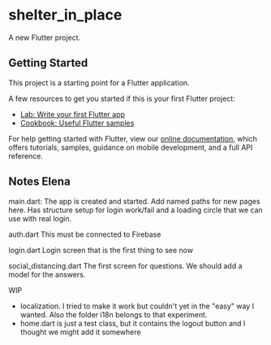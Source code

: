 # shelter_in_place

A new Flutter project.

## Getting Started

This project is a starting point for a Flutter application.

A few resources to get you started if this is your first Flutter project:

- [Lab: Write your first Flutter app](https://flutter.dev/docs/get-started/codelab)
- [Cookbook: Useful Flutter samples](https://flutter.dev/docs/cookbook)

For help getting started with Flutter, view our
[online documentation](https://flutter.dev/docs), which offers tutorials,
samples, guidance on mobile development, and a full API reference.


## Notes Elena
main.dart:
The app is created and started.
Add named paths for new pages here.
Has structure setup for login work/fail and a loading circle that we can use with real login.

auth.dart
This must be connected to Firebase

login.dart
Login screen that is the first thing to see now

social_distancing.dart
The first screen for questions. We should add a model for the answers.

WIP
- localization. I tried to make it work but couldn't yet in the "easy" way I wanted. Also the folder i18n belongs to that experiment.
- home.dart is just a test class, but it contains the logout button and I thought we might add it somewhere

